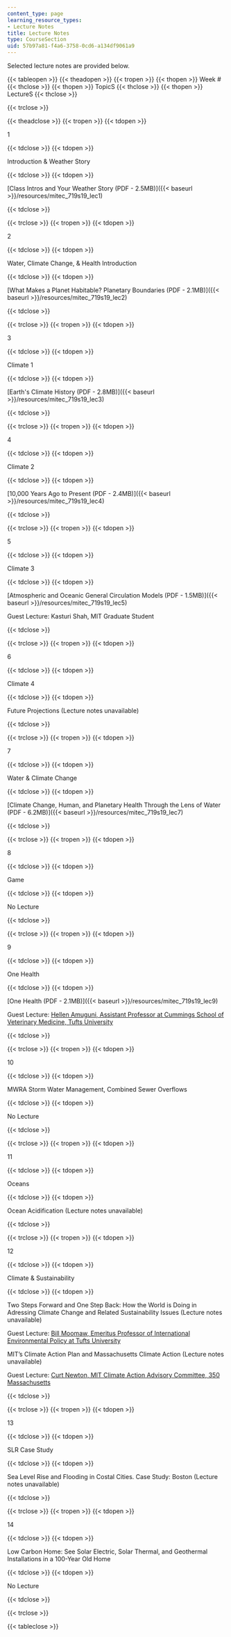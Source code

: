 ```yaml
---
content_type: page
learning_resource_types:
- Lecture Notes
title: Lecture Notes
type: CourseSection
uid: 57b97a81-f4a6-3758-0cd6-a134df9061a9
---
```


Selected lecture notes are provided below.

{{< tableopen >}}
{{< theadopen >}}
{{< tropen >}}
{{< thopen >}}
Week #
{{< thclose >}}
{{< thopen >}}
TopicS
{{< thclose >}}
{{< thopen >}}
LectureS
{{< thclose >}}

{{< trclose >}}

{{< theadclose >}}
{{< tropen >}}
{{< tdopen >}}


1


{{< tdclose >}}
{{< tdopen >}}


Introduction & Weather Story


{{< tdclose >}}
{{< tdopen >}}


[Class Intros and Your Weather Story (PDF - 2.5MB)]({{< baseurl >}}/resources/mitec_719s19_lec1)


{{< tdclose >}}

{{< trclose >}}
{{< tropen >}}
{{< tdopen >}}


2


{{< tdclose >}}
{{< tdopen >}}


Water, Climate Change, & Health Introduction


{{< tdclose >}}
{{< tdopen >}}


[What Makes a Planet Habitable? Planetary Boundaries (PDF - 2.1MB)]({{< baseurl >}}/resources/mitec_719s19_lec2)


{{< tdclose >}}

{{< trclose >}}
{{< tropen >}}
{{< tdopen >}}


3


{{< tdclose >}}
{{< tdopen >}}


Climate 1


{{< tdclose >}}
{{< tdopen >}}


[Earth's Climate History (PDF - 2.8MB)]({{< baseurl >}}/resources/mitec_719s19_lec3)


{{< tdclose >}}

{{< trclose >}}
{{< tropen >}}
{{< tdopen >}}


4


{{< tdclose >}}
{{< tdopen >}}


Climate 2


{{< tdclose >}}
{{< tdopen >}}


[10,000 Years Ago to Present (PDF - 2.4MB)]({{< baseurl >}}/resources/mitec_719s19_lec4)


{{< tdclose >}}

{{< trclose >}}
{{< tropen >}}
{{< tdopen >}}


5


{{< tdclose >}}
{{< tdopen >}}


Climate 3


{{< tdclose >}}
{{< tdopen >}}


[Atmospheric and Oceanic General Circulation Models (PDF - 1.5MB)]({{< baseurl >}}/resources/mitec_719s19_lec5)

Guest Lecture: Kasturi Shah, MIT Graduate Student


{{< tdclose >}}

{{< trclose >}}
{{< tropen >}}
{{< tdopen >}}


6


{{< tdclose >}}
{{< tdopen >}}


Climate 4


{{< tdclose >}}
{{< tdopen >}}


Future Projections (Lecture notes unavailable)


{{< tdclose >}}

{{< trclose >}}
{{< tropen >}}
{{< tdopen >}}


7


{{< tdclose >}}
{{< tdopen >}}


Water & Climate Change


{{< tdclose >}}
{{< tdopen >}}


[Climate Change, Human, and Planetary Health Through the Lens of Water (PDF - 6.2MB)]({{< baseurl >}}/resources/mitec_719s19_lec7)


{{< tdclose >}}

{{< trclose >}}
{{< tropen >}}
{{< tdopen >}}


8


{{< tdclose >}}
{{< tdopen >}}


Game


{{< tdclose >}}
{{< tdopen >}}


No Lecture


{{< tdclose >}}

{{< trclose >}}
{{< tropen >}}
{{< tdopen >}}


9


{{< tdclose >}}
{{< tdopen >}}


One Health


{{< tdclose >}}
{{< tdopen >}}


[One Health (PDF - 2.1MB)]({{< baseurl >}}/resources/mitec_719s19_lec9)

Guest Lecture: [Hellen Amuguni, Assistant Professor at Cummings School of Veterinary Medicine, Tufts University](http://vetprofiles.tufts.edu/faculty/janetrix-hellen-amuguni)


{{< tdclose >}}

{{< trclose >}}
{{< tropen >}}
{{< tdopen >}}


10


{{< tdclose >}}
{{< tdopen >}}


MWRA Storm Water Management, Combined Sewer Overflows


{{< tdclose >}}
{{< tdopen >}}


No Lecture


{{< tdclose >}}

{{< trclose >}}
{{< tropen >}}
{{< tdopen >}}


11


{{< tdclose >}}
{{< tdopen >}}


Oceans


{{< tdclose >}}
{{< tdopen >}}


Ocean Acidification (Lecture notes unavailable)


{{< tdclose >}}

{{< trclose >}}
{{< tropen >}}
{{< tdopen >}}


12


{{< tdclose >}}
{{< tdopen >}}


Climate & Sustainability


{{< tdclose >}}
{{< tdopen >}}


Two Steps Forward and One Step Back: How the World is Doing in Adressing Climate Change and Related Sustainability Issues (Lecture notes unavailable)

Guest Lecture: [Bill Moomaw, Emeritus Professor of International Environmental Policy at Tufts University](https://fletcher.tufts.edu/people/william-moomaw)

MIT’s Climate Action Plan and Massachusetts Climate Action (Lecture notes unavailable)

Guest Lecture: [Curt Newton, MIT Climate Action Advisory Committee, 350 Massachusetts](https://climate.mit.edu/users/curt-newton)


{{< tdclose >}}

{{< trclose >}}
{{< tropen >}}
{{< tdopen >}}


13


{{< tdclose >}}
{{< tdopen >}}


SLR Case Study


{{< tdclose >}}
{{< tdopen >}}


Sea Level Rise and Flooding in Costal Cities. Case Study: Boston (Lecture notes unavailable)


{{< tdclose >}}

{{< trclose >}}
{{< tropen >}}
{{< tdopen >}}


14


{{< tdclose >}}
{{< tdopen >}}


Low Carbon Home: See Solar Electric, Solar Thermal, and Geothermal Installations in a 100-Year Old Home


{{< tdclose >}}
{{< tdopen >}}


No Lecture


{{< tdclose >}}

{{< trclose >}}

{{< tableclose >}}